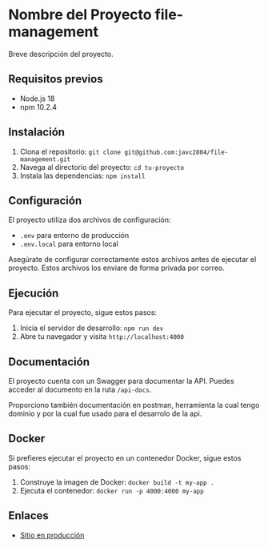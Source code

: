 # Nombre del Proyecto file-management

Breve descripción del proyecto.

## Requisitos previos

- Node.js 18
- npm 10.2.4

## Instalación

1. Clona el repositorio: `git clone git@github.com:javc2804/file-management.git`
2. Navega al directorio del proyecto: `cd tu-proyecto`
3. Instala las dependencias: `npm install`

## Configuración

El proyecto utiliza dos archivos de configuración:

- `.env` para entorno de producción
- `.env.local` para entorno local

Asegúrate de configurar correctamente estos archivos antes de ejecutar el proyecto. Estos archivos los enviare de forma privada por correo.

## Ejecución

Para ejecutar el proyecto, sigue estos pasos:

1. Inicia el servidor de desarrollo: `npm run dev`
2. Abre tu navegador y visita `http://localhost:4000`

## Documentación

El proyecto cuenta con un Swagger para documentar la API. Puedes acceder al documento en la ruta `/api-docs`.

Proporciono también documentación en postman, herramienta la cual tengo dominio y por la cual fue usado para el desarrolo de la api.

## Docker

Si prefieres ejecutar el proyecto en un contenedor Docker, sigue estos pasos:

1. Construye la imagen de Docker: `docker build -t my-app .`
2. Ejecuta el contenedor: `docker run -p 4000:4000 my-app`

## Enlaces

- [Sitio en producción](https://file-management-v67d.onrender.com/)
